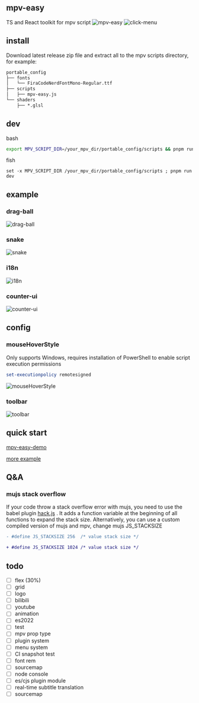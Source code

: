 ## mpv-easy
TS and React toolkit for mpv script
![mpv-easy](./assets/img/mpv-easy.gif)
![click-menu](./assets/img/click-menu.gif)


## install
Download latest release zip file and extract all to the mpv scripts directory, for example:

```txt
portable_config
├── fonts
│   └── FiraCodeNerdFontMono-Regular.ttf
├── scripts
│   ├── mpv-easy.js
└── shaders
    ├── *.glsl
```




## dev
bash
```bash
export MPV_SCRIPT_DIR=/your_mpv_dir/portable_config/scripts && pnpm run dev
```

fish
```fish
set -x MPV_SCRIPT_DIR /your_mpv_dir/portable_config/scripts ; pnpm run dev
```

## example
### drag-ball
![drag-ball](./assets/img/drag-ball.gif)

### snake
![snake](./assets/img/snake.gif)


### i18n
![i18n](./assets/img/i18n.gif)


### counter-ui
![counter-ui](./assets/img/counter-ui.gif)

## config

### mouseHoverStyle
Only supports Windows, requires installation of PowerShell to enable script execution permissions
```powershell
set-executionpolicy remotesigned
```
![mouseHoverStyle](./assets/img/mouseHoverStyle.png)


### toolbar
![toolbar](./assets/img/toolbar.gif)


## quick start
[mpv-easy-demo](https://github.com/ahaoboy/mpv-easy-demo)

[more example](./mpv-easy/src/example/)

## Q&A
### mujs stack overflow
If your code throw a stack overflow error with mujs, you need to use the babel plugin [hack.js](./mpv-easy/src//babel//hack.js)
. It adds a function variable at the beginning of all functions to expand the stack size. Alternatively, you can use a custom compiled version of mujs and mpv, change mujs JS_STACKSIZE
```diff
- #define JS_STACKSIZE 256	/* value stack size */

+ #define JS_STACKSIZE 1024	/* value stack size */
```

## todo
- [ ] flex (30%)
- [ ] grid
- [ ] logo
- [ ] bilibili
- [ ] youtube
- [ ] animation
- [ ] es2022
- [ ] test
- [ ] mpv prop type
- [ ] plugin system
- [ ] menu system
- [ ] CI snapshot test
- [ ] font rem
- [ ] sourcemap
- [ ] node console
- [ ] es/cjs plugin module
- [ ] real-time subtitle translation
- [ ] sourcemap